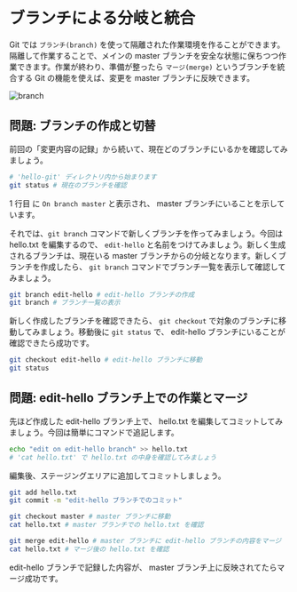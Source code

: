 # ブランチによる分岐と統合

Git では `ブランチ(branch)` を使って隔離された作業環境を作ることができます。隔離して作業することで、メインの master ブランチを安全な状態に保ちつつ作業できます。作業が終わり、準備が整ったら `マージ(merge)` というブランチを統合する Git の機能を使えば、変更を master ブランチに反映できます。

![branch](@/assets/text/img/git_branch.png)

## 問題: ブランチの作成と切替

前回の「変更内容の記録」から続いて、現在どのブランチにいるかを確認してみましょう。

```bash
# 'hello-git' ディレクトリ内から始まります
git status # 現在のブランチを確認
```

1 行目 に `On branch master` と表示され、 master ブランチにいることを示しています。

それでは、`git branch` コマンドで新しくブランチを作ってみましょう。今回は hello.txt を編集するので、 `edit-hello` と名前をつけてみましょう。新しく生成されるブランチは、現在いる master ブランチからの分岐となります。新しくブランチを作成したら、 `git branch` コマンドでブランチ一覧を表示して確認してみましょう。

```bash
git branch edit-hello # edit-hello ブランチの作成
git branch # ブランチ一覧の表示
```

新しく作成したブランチを確認できたら、 `git checkout` で対象のブランチに移動してみましょう。移動後に `git status` で、 edit-hello ブランチにいることが確認できたら成功です。

```bash
git checkout edit-hello # edit-hello ブランチに移動
git status
```

## 問題: edit-hello ブランチ上での作業とマージ

先ほど作成した edit-hello ブランチ上で、 hello.txt を編集してコミットしてみましょう。今回は簡単にコマンドで追記します。

```bash
echo "edit on edit-hello branch" >> hello.txt
# 'cat hello.txt' で hello.txt の中身を確認してみましょう
```

編集後、ステージングエリアに追加してコミットしましょう。

```bash
git add hello.txt
git commit -m "edit-hello ブランチでのコミット"
```

```bash
git checkout master # master ブランチに移動
cat hello.txt # master ブランチでの hello.txt を確認

git merge edit-hello # master ブランチに edit-hello ブランチの内容をマージ
cat hello.txt # マージ後の hello.txt を確認
```

edit-hello ブランチで記録した内容が、 master ブランチ上に反映されてたらマージ成功です。
